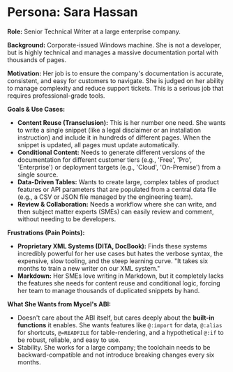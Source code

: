 # Persona: Sara Hassan

**Role:** Senior Technical Writer at a large enterprise company.

**Background:** Corporate-issued Windows machine. She is not a developer, but is highly technical and manages a massive documentation portal with thousands of pages.

**Motivation:** Her job is to ensure the company's documentation is accurate, consistent, and easy for customers to navigate. She is judged on her ability to manage complexity and reduce support tickets. This is a serious job that requires professional-grade tools.

**Goals & Use Cases:**

*   **Content Reuse (Transclusion):** This is her number one need. She wants to write a single snippet (like a legal disclaimer or an installation instruction) and include it in hundreds of different pages. When the snippet is updated, all pages must update automatically.
*   **Conditional Content:** Needs to generate different versions of the documentation for different customer tiers (e.g., 'Free', 'Pro', 'Enterprise') or deployment targets (e.g., 'Cloud', 'On-Premise') from a single source.
*   **Data-Driven Tables:** Wants to create large, complex tables of product features or API parameters that are populated from a central data file (e.g., a CSV or JSON file managed by the engineering team).
*   **Review & Collaboration:** Needs a workflow where she can write, and then subject matter experts (SMEs) can easily review and comment, without needing to be developers.

**Frustrations (Pain Points):**

*   **Proprietary XML Systems (DITA, DocBook):** Finds these systems incredibly powerful for her use cases but hates the verbose syntax, the expensive, slow tooling, and the steep learning curve. "It takes six months to train a new writer on our XML system."
*   **Markdown:** Her SMEs love writing in Markdown, but it completely lacks the features she needs for content reuse and conditional logic, forcing her team to manage thousands of duplicated snippets by hand.

**What She Wants from Mycel's ABI:**

*   Doesn't care about the ABI itself, but cares deeply about the **built-in functions** it enables. She wants features like `@:import` for data, `@:alias` for shortcuts, `@=READFILE` for table-rendering, and a hypothetical `@:if` to be robust, reliable, and easy to use.
*   Stability. She works for a large company; the toolchain needs to be backward-compatible and not introduce breaking changes every six months.
